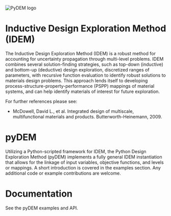 ![PyDEM logo](https://github.com/materialsinnovation/pydem/blob/master/images/pydemlogo.JPG)
# Inductive Design Exploration Method (IDEM)
The Inductive Design Exploration Method (IDEM) is a robust method for accounting for uncertainty propagation through multi-level problems. IDEM combines several solution-finding strategies, such as top-down (inductive) and bottom-up (deductive) design exploration, discretized ranges of parameters, with recursive function evaluation to identify robust solutions to materials design problems. This approach lends itself to developing process-structure-property-performance (PSPP) mappings of material systems, and can help identify materials of interest for future exploration.

For further references please see:
* McDowell, David L., et al. Integrated design of multiscale, multifunctional materials and products. Butterworth-Heinemann, 2009.

# pyDEM
Utilizing a Python-scripted framework for IDEM, the Python Design Exploration Method (pyDEM) implements a fully general IDEM instantiation that allows for the linkage of input variables, objective functions, and levels or mappings. A short introduction is covered in the examples section. Any additional code or example contributions are welcome.

# Documentation
See the pyDEM examples and API.

